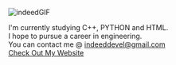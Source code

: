![indeedGIF](https://cdn.discordapp.com/attachments/807712183470653461/823322012704309308/8e68d74bfba621557f3911571922fcb9.png "Hi, im indeed")

I'm currently studying C++, PYTHON and HTML.  
I hope to pursue a career in engineering.  
You can contact me @ indeeddevel@gmail.com  
[Check Out My Website](https://indeeddev.github.io/)

